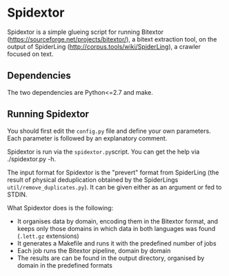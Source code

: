 # Spidextor

Spidextor is a simple glueing script for running Bitextor (https://sourceforge.net/projects/bitextor/), a bitext extraction tool, on the output of SpiderLing (http://corpus.tools/wiki/SpiderLing), a crawler focused on text.

## Dependencies

The two dependencies are Python<=2.7 and make.

## Running Spidextor

You should first edit the `config.py` file and define your own parameters. Each parameter is followed by an explanatory comment.

Spidextor is run via the `spidextor.py`script. You can get the help via ./spidextor.py -h.

The input format for Spidextor is the "prevert" format from SpiderLing (the result of physical deduplication obtained by the SpiderLings `util/remove_duplicates.py`). It can be given either as an argument or fed to STDIN.

What Spidextor does is the following:
* It organises data by domain, encoding them in the Bitextor format, and keeps only those domains in which data in both languages was found (`.lett.gz` extensions)
* It generates a Makefile and runs it with the predefined number of jobs
* Each job runs the Bitextor pipeline, domain by domain
* The results are can be found in the output directory, organised by domain in the predefined formats
